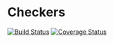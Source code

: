 # Checkers

[![Build Status](https://travis-ci.org/theophilereq/checkers.png?branch=master)](https://travis-ci.org/theophilereq/checkers)
[![Coverage Status](https://coveralls.io/repos/theophilereq/checkers/badge.svg)](https://coveralls.io/r/theophilereq/checkers)
